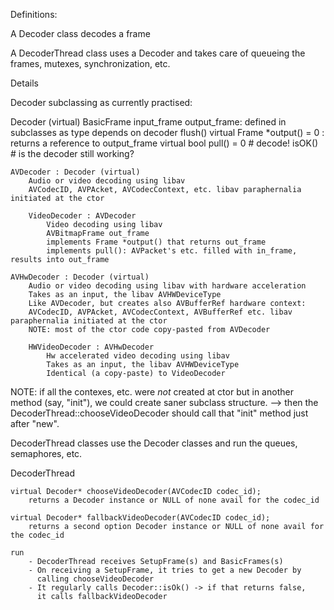 Definitions:

A Decoder class decodes a frame

A DecoderThread class uses a Decoder and takes care of queueing the frames, mutexes, synchronization, etc.

Details

Decoder subclassing as currently practised:

Decoder (virtual)
    BasicFrame input_frame
    output_frame: defined in subclasses as type depends on decoder
    flush()
    virtual Frame *output() = 0 : returns a reference to output_frame
    virtual bool pull() = 0 # decode!
    isOK() # is the decoder still working?
    
    AVDecoder : Decoder (virtual)
        Audio or video decoding using libav
        AVCodecID, AVPAcket, AVCodecContext, etc. libav paraphernalia initiated at the ctor

        VideoDecoder : AVDecoder
            Video decoding using libav
            AVBitmapFrame out_frame
            implements Frame *output() that returns out_frame
            implements pull(): AVPacket's etc. filled with in_frame, results into out_frame

    AVHwDecoder : Decoder (virtual)
        Audio or video decoding using libav with hardware acceleration
        Takes as an input, the libav AVHWDeviceType
        Like AVDecoder, but creates also AVBufferRef hardware context:
        AVCodecID, AVPAcket, AVCodecContext, AVBufferRef etc. libav paraphernalia initiated at the ctor
        NOTE: most of the ctor code copy-pasted from AVDecoder
        
        HWVideoDecoder : AVHwDecoder
            Hw accelerated video decoding using libav
            Takes as an input, the libav AVHWDeviceType
            Identical (a copy-paste) to VideoDecoder


NOTE: if all the contexes, etc. were _not_ created at ctor but in another method (say, "init"), we could create saner subclass structure.
--> then the DecoderThread::chooseVideoDecoder should call that "init" method just after "new".

DecoderThread classes use the Decoder classes and run the queues, semaphores, etc.

DecoderThread

    virtual Decoder* chooseVideoDecoder(AVCodecID codec_id);
        returns a Decoder instance or NULL of none avail for the codec_id

    virtual Decoder* fallbackVideoDecoder(AVCodecID codec_id);
        returns a second option Decoder instance or NULL of none avail for the codec_id

    run
        - DecoderThread receives SetupFrame(s) and BasicFrames(s)
        - On receiving a SetupFrame, it tries to get a new Decoder by
          calling chooseVideoDecoder
        - It regularly calls Decoder::isOk() -> if that returns false,
          it calls fallbackVideoDecoder
